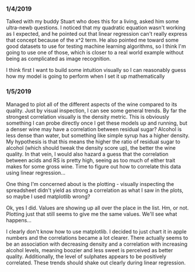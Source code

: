 ### 1/4/2019

Talked with my buddy Stuart who does this for a living, asked him some ultra-newb questions. I noticed that my quadratic equation wasn't working as I expected, and he pointed out that linear regression can't really express that concept because of the x^2 term. He also pointed me toward some good datasets to use for testing machine learning algorithms, so I think I'm going to use one of those, which is closer to a real world example without being as complicated as image recognition.

I think first I want to build some intuition visually so I can reasonably guess how my model is going to perform when I set it up mathematically

### 1/5/2019

Managed to plot all of the different aspects of the wine compared to its quality. Just by visual inspection, I can see some general trends. By far the strongest correlation visually is the density metric. This is obviously something I can probe directly once I get these models up and running, but a denser wine may have a correlation between residual sugar? Alcohol is less dense than water, but something like simple syrup has a higher density. My hypothesis is that this means the higher the ratio of residual sugar to alcohol (which should tweak the density score up), the better the wine quality. In that vein, I would also hazard a guess that the correlation between acids and RS is pretty high, seeing as too much of either trait makes for some gross wine. Time to figure out how to correlate this data using linear regression...

One thing I'm concerned about is the plotting - visually inspecting the spreadsheet didn't yield as strong a correlation as what I saw in the plots, so maybe I used matplotlib wrong?

Ok, yes I did. Values are showing up all over the place in the list.
Hm, or not. Plotting just that still seems to give me the same values. We'll see what happens...

I clearly don't know how to use matplotlib. I decided to just chart it in apple numbers and the correlations became a lot clearer. There actually seems to be an association with decreasing density and a correlation with increasing alcohol levels, meaning boozier and less sweet is perceived as better quality. Additionally, the level of sulphates appears to be positively correlated. These trends should shake out clearly during linear regression.